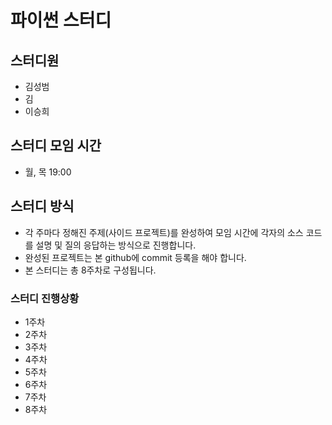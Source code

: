 # 파이썬 스터디
## 스터디원
- 김성범
- 김
- 이승희

## 스터디 모임 시간
- 월, 목 19:00

## 스터디 방식
- 각 주마다 정해진 주제(사이드 프로젝트)를 완성하여 모임 시간에 각자의 소스 코드를 설명 및 질의 응답하는 방식으로 진행합니다.
- 완성된 프로젝트는 본 github에 commit 등록을 해야 합니다.
- 본 스터디는 총 8주차로 구성됩니다.

### 스터디 진행상황
- 1주차
- 2주차
- 3주차
- 4주차
- 5주차
- 6주차
- 7주차
- 8주차
